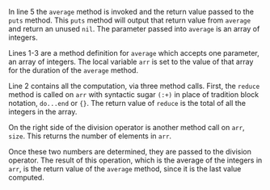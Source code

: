 In line 5 the `average` method is invoked and the return value passed to the `puts` method. This `puts` method will output that return value from `average` and return an unused `nil`. The parameter passed into `average` is an array of integers.

Lines 1-3 are a method definition for `average` which accepts one parameter, an array of integers. The local variable `arr` is set to the value of that array for the duration of the `average` method.

Line 2 contains all the computation, via three method calls. First, the `reduce` method is called on `arr` with syntactic sugar `(:+)` in place of tradition block notation, `do...end` or `{}`. The return value of `reduce` is the total of all the integers in the array.

On the right side of the division operator is another method call on `arr`, `size`. This returns the number of elements in `arr`.

Once these two numbers are determined, they are passed to the division operator. The result of this operation, which is the average of the integers in `arr`, is the return value of the `average` method, since it is the last value computed.
